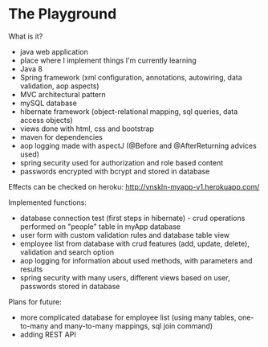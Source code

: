 # The Playground

What is it?
- java web application
- place where I implement things I'm currently learning
- Java 8
- Spring framework (xml configuration, annotations, autowiring, data validation, aop aspects) 
- MVC architectural pattern
- mySQL database
- hibernate framework (object-relational mapping, sql queries, data access objects)
- views done with html, css and bootstrap
- maven for dependencies
- aop logging made with aspectJ (@Before and @AfterReturning advices used)
- spring security used for authorization and role based content
- passwords encrypted with bcrypt and stored in database


Effects can be checked on heroku: http://vnskln-myapp-v1.herokuapp.com/ 

Implemented functions:
- database connection test (first steps in hibernate) - crud operations performed on "people" table in myApp database
- user form with custom validation rules and database table view
- employee list from database with crud features (add, update, delete), validation and search option
- aop logging for information about used methods, with parameters and results
- spring security with many users, different views based on user, passwords stored in database

Plans for future:
- more complicated database for employee list (using many tables, one-to-many and many-to-many mappings, sql join command)
- adding REST API
